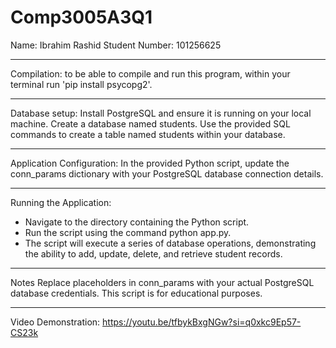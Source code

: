 # Comp3005A3Q1

Name: Ibrahim Rashid
Student Number: 101256625

----------------------------------------------------------------------------------------------------------------------------------------------
Compilation: to be able to compile and run this program, within your terminal run 'pip install psycopg2'.

----------------------------------------------------------------------------------------------------------------------------------------------
Database setup: Install PostgreSQL and ensure it is running on your local machine. Create a database named students.
Use the provided SQL commands to create a table named students within your database.

----------------------------------------------------------------------------------------------------------------------------------------------
Application Configuration: In the provided Python script, update the conn_params dictionary with your PostgreSQL database connection details.

----------------------------------------------------------------------------------------------------------------------------------------------
Running the Application:
- Navigate to the directory containing the Python script.
- Run the script using the command python app.py.
- The script will execute a series of database operations, demonstrating the ability to add, update, delete, and retrieve student records.

----------------------------------------------------------------------------------------------------------------------------------------------
Notes
Replace placeholders in conn_params with your actual PostgreSQL database credentials. This script is for educational purposes.

----------------------------------------------------------------------------------------------------------------------------------------------
Video Demonstration: https://youtu.be/tfbykBxgNGw?si=q0xkc9Ep57-CS23k
